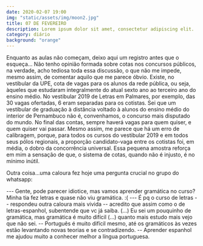 ```yaml
---
date: 2020-02-07 19:00
img: "static/assets/img/moon2.jpg"
title: 07 DE FEVEREIRO
description: Lorem ipsum dolor sit amet, consectetur adipiscing elit. 
category: diário
background: "orange"
---
```

Enquanto as aulas não começam, deixo aqui um registro antes que o esqueça…
Não tenho opinião formada sobre cotas nos concursos públicos, na verdade, acho tediosa toda essa discussão, o que não me impede, mesmo assim, de comentar aquilo que me parece óbvio. 
Existe, no vestibular da UPE, cota de vagas para os alunos da rede pública, ou seja, àqueles que estudaram integralmente do atual sexto ano ao terceiro ano do ensino médio. No vestibular 2019 de Letras em Palmares, por exemplo, das 30 vagas ofertadas, 6 eram separadas para os cotistas. 
Sei que um vestibular de graduação à distância voltado à alunos do ensino médio do interior de Pernambuco não é, convenhamos, o concurso mais disputado do mundo. No final das contas, sempre haverá vagas para quem quiser, e quem quiser vai passar. Mesmo assim, me parece que há um erro de calibragem, porque, para todos os cursos do vestibular 2019 e em todos seus pólos regionais, a proporção candidato-vaga entre os cotistas foi, em média, o dobro da concorrência universal. Essa pequena amostra reforça em mim a sensação de que, o sistema de cotas, quando não é injusto, é no mínimo inútil.

Outra coisa...uma caloura fez hoje uma pergunta crucial no grupo do whatsapp:

--- Gente, pode parecer idiotice, mas vamos aprender gramática no curso? Minha tia fez letras e quase não viu gramática. :( 
--- É pq o curso de letras -- respondeu outra caloura mais vivida -- acredito que assim como o de letras-espanhol, subentende que vc já saiba. (...) Eu sei um pouquinho de gramática, mas gramática é muito difícil (...) quanto mais estudo mais vejo que não sei.
-- Português é muito difícil mesmo, até os gramáticos às vezes estão levantando novas teorias e se contradizendo.
-- Aprender espanhol me ajudou muito a conhecer melhor a língua portuguesa.
